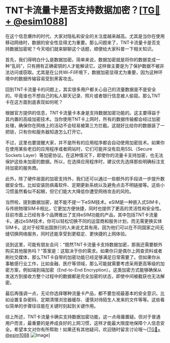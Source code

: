 # TNT卡流量卡是否支持数据加密？[[TG💪+ @esim1088](https://t.me/s/esim1088)]

在这个信息爆炸的时代，大家对隐私和安全的关注度越来越高。尤其是当你在使用移动网络时，数据的安全性显得尤为重要。那么问题来了，TNT卡流量卡是否支持数据加密呢？今天咱们就来聊聊这个话题，顺便给大家科普一下相关知识。

首先，我们得明白什么是数据加密。简单来说，数据加密就是将你的数据变成一种“乱码”，只有拥有正确密钥的人才能解读它。这样做主要是为了保护数据不被非法访问或窃取。尤其是在公共Wi-Fi环境下，数据加密显得尤为重要，因为这种环境中的数据传输容易受到黑客攻击。

回到TNT卡流量卡的问题上，其实很多用户都关心自己的流量数据是不是安全的。毕竟谁也不想自己的私人聊天记录、照片或者银行信息被人偷窥。那么TNT卡在这方面到底表现如何呢？

根据官方提供的信息，TNT卡流量卡本身是支持数据加密功能的。这主要得益于其内置的高级加密技术。当你使用TNT卡上网时，所有的数据传输都会经过加密处理，确保你在网络上的活动不会轻易被第三方拦截。这就好比给你的数据装了一把锁，只有你和服务器知道怎么打开它。

不过，这里也要提醒大家，并不是所有的应用程序都会自动使用加密技术。如果你在使用某些老旧的应用程序或者网站时，它们可能并没有启用SSL（Secure Sockets Layer）等加密协议。在这种情况下，即使你的流量卡支持加密，也无法保护这些未加密的数据。所以，在选择应用程序时，建议优先选择那些明确标注支持加密的服务商。

此外，除了硬件层面的加密支持外，我们还可以通过一些额外的手段进一步提升数据安全性。比如安装防病毒软件、定期更新系统以及避免点击不明链接等。这些小习惯虽然看似不起眼，但它们能大大降低你遭受网络攻击的风险。

当然啦，提到数据加密，就不能不提一下eSIM技术。eSIM是一种嵌入式SIM卡，与传统物理SIM卡相比，它更加方便快捷，同时也提供了更高的灵活性和安全性。目前市面上已经有多个品牌推出了支持eSIM功能的产品，其中包括TNT卡流量卡。通过eSIM技术，你可以轻松切换不同的运营商和服务计划，而无需更换实体SIM卡。这对于经常出国旅行的人来说尤其有用，因为他们可以在不同国家之间无缝切换网络服务，同时还能享受到更稳定、更快捷的上网体验。

说到这里，可能有朋友会问：“既然TNT卡流量卡支持数据加密，那我还需要额外购买其他服务吗？”答案是：这取决于你的需求。如果你只是偶尔上网查资料或者刷社交媒体，那么TNT卡自带的加密功能已经足够满足日常需要了。但如果你从事敏感行业工作，比如金融、医疗等领域，那么可能就需要考虑采用更高等级的加密方案，例如端到端加密（End-to-End Encryption）。这类加密方式能够确保从发送方到接收方整个过程中的数据都是完全加密的状态，即使中间被截获也无法解密。

最后再强调一点，无论你选择哪种流量卡产品，都不要忽视最基本的安全意识。比如设置复杂密码、定期清理浏览器缓存、谨慎对待陌生人发来的文件等等。这些看似简单的步骤往往能在关键时刻起到关键作用。

综上所述，TNT卡流量卡确实支持数据加密功能，这一点毋庸置疑。但对于普通用户而言，最重要的是养成良好的上网习惯，这样才能最大限度地保障个人信息安全。希望本文对你有所帮助！如果还有其他疑问，欢迎随时留言讨论哦～[[TG💪+ @esim1088](https://t.me/s/esim1088) ![Image](https://i.postimg.cc/4NQfJmqS/Snipaste-2025-05-13-00-14-12.png)]